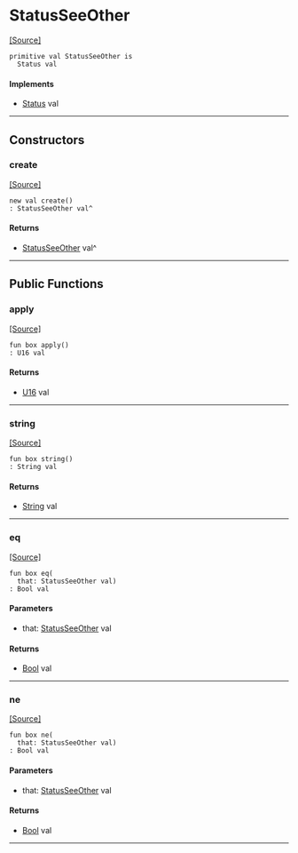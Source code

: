 # StatusSeeOther
<span class="source-link">[[Source]](src/server/status.md#L55)</span>
```pony
primitive val StatusSeeOther is
  Status val
```

#### Implements

* [Status](server-Status.md) val

---

## Constructors

### create
<span class="source-link">[[Source]](src/server/status.md#L55)</span>


```pony
new val create()
: StatusSeeOther val^
```

#### Returns

* [StatusSeeOther](server-StatusSeeOther.md) val^

---

## Public Functions

### apply
<span class="source-link">[[Source]](src/server/status.md#L56)</span>


```pony
fun box apply()
: U16 val
```

#### Returns

* [U16](builtin-U16.md) val

---

### string
<span class="source-link">[[Source]](src/server/status.md#L57)</span>


```pony
fun box string()
: String val
```

#### Returns

* [String](builtin-String.md) val

---

### eq
<span class="source-link">[[Source]](src/server/status.md#L56)</span>


```pony
fun box eq(
  that: StatusSeeOther val)
: Bool val
```
#### Parameters

*   that: [StatusSeeOther](server-StatusSeeOther.md) val

#### Returns

* [Bool](builtin-Bool.md) val

---

### ne
<span class="source-link">[[Source]](src/server/status.md#L56)</span>


```pony
fun box ne(
  that: StatusSeeOther val)
: Bool val
```
#### Parameters

*   that: [StatusSeeOther](server-StatusSeeOther.md) val

#### Returns

* [Bool](builtin-Bool.md) val

---

